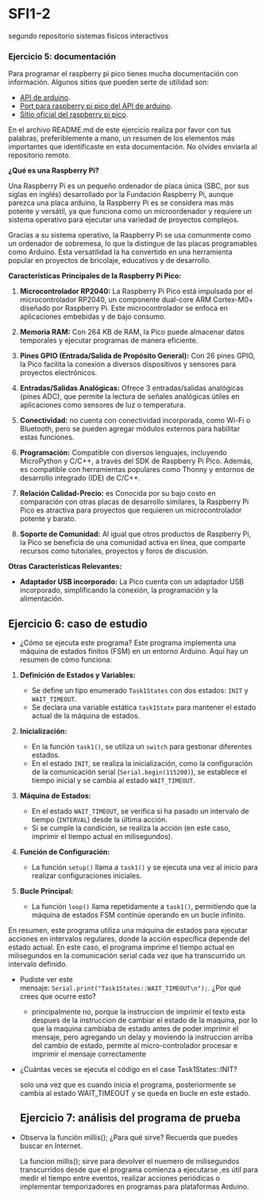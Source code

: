 # SFI1-2
segundo repositorio sistemas fisicos interactivos

### **Ejercicio 5: documentación**

Para programar el raspberry pi pico tienes mucha documentación con información. Algunos sitios que pueden serte de utilidad son:

- [API de arduino](https://www.arduino.cc/).
- [Port para raspberry pi pico del API de arduino](https://arduino-pico.readthedocs.io/en/latest/#).
- [Sitio oficial del raspberry pi pico](https://www.raspberrypi.com/products/raspberry-pi-pico/).

En el archivo README.md de este ejercicio realiza por favor con tus palabras, preferiblemente a mano, un resumen de los elementos más importantes que identificaste en esta documentación. No olvides enviarla al repositorio remoto.

**¿Qué es una Raspberry Pi?**

Una Raspberry Pi es un pequeño ordenador de placa única (SBC, por sus siglas en inglés) desarrollado por la Fundación Raspberry Pi, aunque parezca una placa arduino, la Raspberry Pi es se considera mas más potente y versátil, ya que funciona como un microordenador y requiere un sistema operativo para ejecutar una variedad de proyectos complejos.

Gracias a su sistema operativo, la Raspberry Pi se usa comunmente como un ordenador de sobremesa, lo que la distingue de las placas programables como Arduino. Esta versatilidad la ha convertido en una herramienta popular en proyectos de bricolaje, educativos y de desarrollo.

**Características Principales de la Raspberry Pi Pico:**

1. **Microcontrolador RP2040:** La Raspberry Pi Pico está impulsada por el microcontrolador RP2040, un componente dual-core ARM Cortex-M0+ diseñado por Raspberry Pi. Este microcontrolador se enfoca en aplicaciones embebidas y de bajo consumo.

2. **Memoria RAM:** Con 264 KB de RAM, la Pico puede almacenar datos temporales y ejecutar programas de manera eficiente.

3. **Pines GPIO (Entrada/Salida de Propósito General):** Con 26 pines GPIO, la Pico facilita la conexión a diversos dispositivos y sensores para proyectos electrónicos.

4. **Entradas/Salidas Analógicas:** Ofrece 3 entradas/salidas analógicas (pines ADC), que permite la lectura de señales analógicas útiles en aplicaciones como sensores de luz o temperatura.

5. **Conectividad:**  no cuenta con conectividad incorporada, como Wi-Fi o Bluetooth, pero se pueden agregar módulos externos para habilitar estas funciones.

6. **Programación:** Compatible con diversos lenguajes, incluyendo MicroPython y C/C++, a través del SDK de Raspberry Pi Pico. Además, es compatible con herramientas populares como Thonny y entornos de desarrollo integrado (IDE) de C/C++.

7. **Relación Calidad-Precio:** es Conocida por su bajo costo en comparación con otras placas de desarrollo similares, la Raspberry Pi Pico es atractiva para proyectos que requieren un microcontrolador potente y barato.

8. **Soporte de Comunidad:** Al igual que otros productos de Raspberry Pi, la Pico se beneficia de una comunidad activa en línea, que comparte recursos como tutoriales, proyectos y foros de discusión.

**Otras Características Relevantes:**

- **Adaptador USB incorporado:** La Pico cuenta con un adaptador USB incorporado, simplificando la conexión, la programación y la alimentación.

## Ejercicio 6: caso de estudio

- ¿Cómo se ejecuta este programa?
  Este programa implementa una máquina de estados finitos (FSM) en un entorno Arduino. Aquí hay un resumen de cómo funciona:

1. **Definición de Estados y Variables:**
   - Se define un tipo enumerado `Task1States` con dos estados: `INIT` y `WAIT_TIMEOUT`.
   - Se declara una variable estática `task1State` para mantener el estado actual de la máquina de estados.

2. **Inicialización:**
   - En la función `task1()`, se utiliza un `switch` para gestionar diferentes estados.
   - En el estado `INIT`, se realiza la inicialización, como la configuración de la comunicación serial (`Serial.begin(115200)`), se establece el tiempo inicial y se cambia al estado `WAIT_TIMEOUT`.

3. **Máquina de Estados:**
   - En el estado `WAIT_TIMEOUT`, se verifica si ha pasado un intervalo de tiempo (`INTERVAL`) desde la última acción.
   - Si se cumple la condición, se realiza la acción (en este caso, imprimir el tiempo actual en milisegundos).

4. **Función de Configuración:**
   - La función `setup()` llama a `task1()` y se ejecuta una vez al inicio para realizar configuraciones iniciales.

5. **Bucle Principal:**
   - La función `loop()` llama repetidamente a `task1()`, permitiendo que la máquina de estados FSM continúe operando en un bucle infinito.

En resumen, este programa utiliza una máquina de estados para ejecutar acciones en intervalos regulares, donde la acción específica depende del estado actual. En este caso, el programa imprime el tiempo actual en milisegundos en la comunicación serial cada vez que ha transcurrido un intervalo definido.

- Pudiste ver este mensaje: `Serial.print("Task1States::WAIT_TIMEOUT\n");`. ¿Por qué crees que ocurre esto?

  - principalmente no, porque la instruccion de imprimir el texto esta despues de la instruccion de cambiar el estado de la maquina, por lo que la maquina cambiaba de estado antes de poder imprimir el mensaje, pero agregando un delay y moviendo la instruccion arriba del cambio de estado, permite al micro-controlador procesar e imprimir el mensaje correctamente
    
- ¿Cuántas veces se ejecuta el código en el case Task1States::INIT?

  solo una vez que es cuando inicia el programa, posteriormente se cambia al estado WAIT_TIMEOUT y se queda en bucle en este estado.

  ## Ejercicio 7: análisis del programa de prueba

- Observa la función millis(); ¿Para qué sirve? Recuerda que puedes buscar en Internet.

  La funcion millis(); sirve para devolver el nuemero de milisegundos transcurridos desde que el programa comienza a ejecutarse ,es útil para medir el tiempo entre eventos, realizar acciones periódicas o implementar temporizadores en programas para plataformas Arduino.

